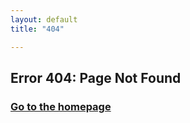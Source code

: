 ```yaml
---
layout: default
title: "404"

---
```

## Error 404: Page Not Found

### [Go to the homepage](/ "Back to homepage")
